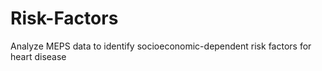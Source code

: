 # Risk-Factors
Analyze MEPS data to identify socioeconomic-dependent risk factors for heart disease
